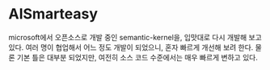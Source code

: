 # AISmarteasy

microsoft에서 오픈소스로 개발 중인 semantic-kernel을, 입맛대로 다시 개발해 보고 있다. 여러 명이 협업해서 어느 정도 개발이 되었으니, 혼자 빠르게 개선해 보려 한다. 
물론 기본 틀은 대부분 되었지만, 여전히 소스 코드 수준에서는 매우 빠르게 변하고 있다.
